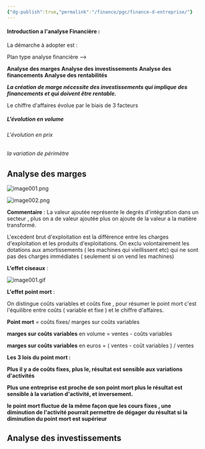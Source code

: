 ```yaml
---
{"dg-publish":true,"permalink":"/finance/pgc/finance-d-entreprise/"}
---
```




#### Introduction a l'analyse Financière :

La démarche à adopter est : 

Plan type analyse financière -->

**Analyse des marges**
**Analyse des investissements**
**Analyse des financements**
**Analyse des rentabilités**

***La création de marge nécessite des investissements qui implique des financements et qui doivent être rentable.***

Le chiffre d'affaires évolue par le biais de 3 facteurs

##### L'évolution en volume 

###### L'évolution en prix

###### la variation de périmètre


## Analyse des marges 

![image001.png](/img/user/Data/Sources/image001.png)

![image002.png](/img/user/Data/image002.png)


**Commentaire** :
La valeur ajoutée représente le degrés d'intégration dans un secteur , plus on a de valeur ajoutée plus on ajoute de la valeur a la matière transformé.

L'excédent brut d'exploitation est la différence entre les charges d'exploitation et les produits d'exploitations. On exclu volontairement les dotations aux amortissements ( les machines qui vieillissent etc) qui ne sont pas des charges immédiates ( seulement si on vend les machines)

**L'effet ciseaux** :

![image001.gif](/img/user/Data/Sources/image001.gif)

**L'effet point mort** :

On distingue coûts variables et coûts fixe , pour résumer le point mort c'est l'équilibre entre coûts ( variable et fixe ) et le chiffre d'affaires.


**Point mort** = coûts fixes/ marges sur coûts variables

**marges sur coûts variables** en volume = ventes - coûts variables

**marges sur coûts variables** en euros = ( ventes - coût variables ) / ventes


**Les 3 lois du point mort :**

**Plus il y a de coûts fixes, plus le, résultat est sensible aux variations d'activités**

**Plus une entreprise est proche de son point mort plus le résultat est sensible à la variation d'activité, et inversement.**

**le point mort fluctue de la même façon que les cours fixes , une diminution de l'activité pourrait permettre de dégager du résultat si la diminution du point mort est supérieur**





## Analyse des investissements


